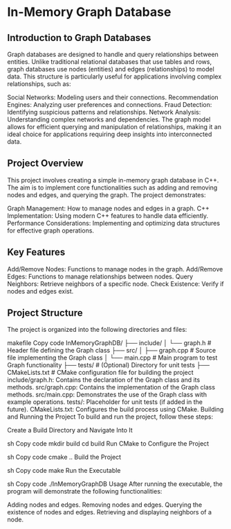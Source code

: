 # In-Memory Graph Database

## Introduction to Graph Databases

Graph databases are designed to handle and query relationships between entities. Unlike traditional relational databases that use tables and rows, graph databases use nodes (entities) and edges (relationships) to model data. This structure is particularly useful for applications involving complex relationships, such as:

Social Networks: Modeling users and their connections.
Recommendation Engines: Analyzing user preferences and connections.
Fraud Detection: Identifying suspicious patterns and relationships.
Network Analysis: Understanding complex networks and dependencies.
The graph model allows for efficient querying and manipulation of relationships, making it an ideal choice for applications requiring deep insights into interconnected data.

## Project Overview

This project involves creating a simple in-memory graph database in C++. The aim is to implement core functionalities such as adding and removing nodes and edges, and querying the graph. The project demonstrates:

Graph Management: How to manage nodes and edges in a graph.
C++ Implementation: Using modern C++ features to handle data efficiently.
Performance Considerations: Implementing and optimizing data structures for effective graph operations.

## Key Features

Add/Remove Nodes: Functions to manage nodes in the graph.
Add/Remove Edges: Functions to manage relationships between nodes.
Query Neighbors: Retrieve neighbors of a specific node.
Check Existence: Verify if nodes and edges exist.

## Project Structure

The project is organized into the following directories and files:

makefile
Copy code
InMemoryGraphDB/
├── include/
│ └── graph.h # Header file defining the Graph class
├── src/
│ ├── graph.cpp # Source file implementing the Graph class
│ └── main.cpp # Main program to test Graph functionality
├── tests/ # (Optional) Directory for unit tests
├── CMakeLists.txt # CMake configuration file for building the project
include/graph.h: Contains the declaration of the Graph class and its methods.
src/graph.cpp: Contains the implementation of the Graph class methods.
src/main.cpp: Demonstrates the use of the Graph class with example operations.
tests/: Placeholder for unit tests (if added in the future).
CMakeLists.txt: Configures the build process using CMake.
Building and Running the Project
To build and run the project, follow these steps:

Create a Build Directory and Navigate Into It

sh
Copy code
mkdir build
cd build
Run CMake to Configure the Project

sh
Copy code
cmake ..
Build the Project

sh
Copy code
make
Run the Executable

sh
Copy code
./InMemoryGraphDB
Usage
After running the executable, the program will demonstrate the following functionalities:

Adding nodes and edges.
Removing nodes and edges.
Querying the existence of nodes and edges.
Retrieving and displaying neighbors of a node.
